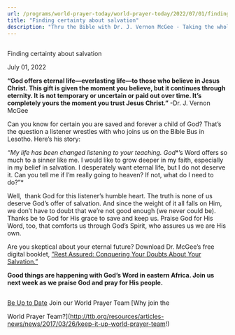 ```yaml
---
url: /programs/world-prayer-today/world-prayer-today/2022/07/01/finding-certainty-about-salvation
title: "Finding certainty about salvation"
description: "Thru the Bible with Dr. J. Vernon McGee - Taking the whole Word to the whole world"
---
```







## 
 Finding certainty about salvation


July 01, 2022




**“God offers eternal life—everlasting life—to those who believe in Jesus Christ. This gift is given the moment you believe, but it continues through eternity. It is not temporary or uncertain or paid out over time. It’s completely yours the moment you trust Jesus Christ.”** -Dr. J. Vernon McGee

Can you know for certain you are saved and forever a child of God? That’s the question a listener wrestles with who joins us on the Bible Bus in Lesotho. Here’s his story:

*“My life has been changed listening to your teaching. God**’s Word offers so much to a sinner like me. I would like to grow deeper in my faith, especially in my belief in salvation. I desperately want eternal life, but I do not deserve it. Can you tell me if I’m really going to heaven? If not, what do I need to do?”*

Well,  thank God for this listener’s humble heart. The truth is none of us deserve God’s offer of salvation. And since the weight of it all falls on Him, we don’t have to doubt that we’re not good enough (we never could be). Thanks be to God for His grace to save and keep us. Praise God for His Word, too, that comforts us through God’s Spirit, who assures us we are His own. 

Are you skeptical about your eternal future? Download Dr. McGee’s free digital booklet, [”Rest Assured: Conquering Your Doubts About Your Salvation.”](/docs/default-source/Booklets/ttb_rest-assured.pdf?sfvrsn=9071e16_4)

**Good things are happening with God’s Word in eastern Africa. Join us next week as we praise God and pray for His people.**







## 




[Be Up to Date](http://feeds.feedburner.com/WorldPrayerToday "World Prayer Today RSS Feed")
Join our World Prayer Team
[Why join the  

World Prayer Team?](http://ttb.org/resources/articles-news/news/2017/03/26/keep-it-up-world-prayer-team!)




